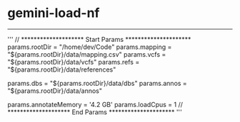 # gemini-load-nf
<hr/>
'''
// ******************** Start Params *********************
params.rootDir = "/home/dev/Code"
params.mapping = "${params.rootDir}/data/mapping.csv"
params.vcfs = "${params.rootDir}/data/vcfs"
params.refs = "${params.rootDir}/data/references"

params.dbs = "${params.rootDir}/data/dbs"
params.annos = "${params.rootDir}/data/annos"

params.annotateMemory = '4.2 GB'
params.loadCpus = 1
// ******************** End Params *********************
'''